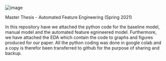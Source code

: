 ![image](https://user-images.githubusercontent.com/78873664/122680797-564ad380-d1f1-11eb-9031-cc6ded5d50b0.png)

Master Thesis - Automated Feature Engineering (Spring 2021)

In this repository have we attached the python code for the baseline model, manual model and the automated feature egnineered model. Furthermore, we have attached the EDA which contain the code to graphs and figures produced for our paper. All the python coding was done in google colab and a copy is therefor been transferred to github for the purpose of sharing and backup. 



